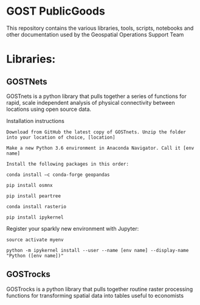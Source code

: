 # GOST PublicGoods
This repository contains the various libraries, tools, scripts, notebooks and other documentation used by the Geospatial Operations Support Team

# Libraries:
## GOSTNets
GOSTnets is a python library that pulls together a series of functions for rapid, scale independent analysis of physical connectivity between locations using open source data. 

  Installation instructions
  
    Download from GitHub the latest copy of GOSTnets. Unzip the folder into your location of choice, [location]​

    Make a new Python 3.6 environment in Anaconda Navigator. Call it [env name]​

    Install the following packages in this order:​

    conda install –c conda-forge geopandas ​

    pip install osmnx​

    pip install peartree​

    conda install rasterio​

    pip install ipykernel​

  Register your sparkly new environment with Jupyter:​

    source activate myenv ​

    python -m ipykernel install --user --name [env name] --display-name "Python ([env name])" ​


## GOSTrocks
 
GOSTrocks is a python library that pulls together routine raster processing functions for transforming spatial data into tables useful to economists

